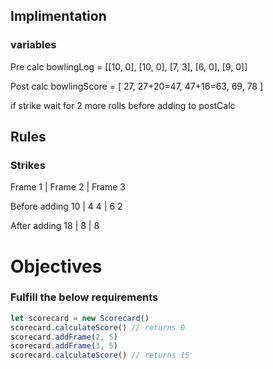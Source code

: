 ## Implimentation

### variables

Pre calc
bowlingLog = [[10, 0], [10, 0], [7, 3], [6, 0], [9, 0]]

Post calc
bowlingScore = [ 27, 27+20=47, 47+16=63, 69, 78 ] 

if strike
    wait for 2 more rolls before adding to postCalc

## Rules




### Strikes

Frame 1 | Frame 2 | Frame 3

Before adding
10      | 4    4  |  6  2

After adding
18      |  8      |  8

# Objectives 



### Fulfill the below requirements
```JavaScript
let scorecard = new Scorecard()
scorecard.calculateScore() // returns 0
scorecard.addFrame(2, 5) 
scorecard.addFrame(3, 5)
scorecard.calculateScore() // returns 15
```